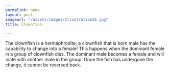 ```yaml
---
permalink: none
layout: post
imageurl: "/assets/images/Illustration26.jpg"
title: Clownfish

---
```


The clownfish is a hermaphrodite; a clownfish that is born male has the capability to change into a female! This happens when the dominant female in a group of clownfish dies. The dominant male becomes a female and will mate with another male in the group. Once the fish has undergone the change, it cannot be reversed back.
